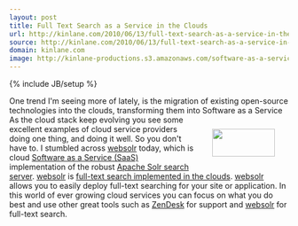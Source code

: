 ```yaml
---
layout: post
title: Full Text Search as a Service in the Clouds
url: http://kinlane.com/2010/06/13/full-text-search-as-a-service-in-the-clouds/
source: http://kinlane.com/2010/06/13/full-text-search-as-a-service-in-the-clouds/
domain: kinlane.com
image: http://kinlane-productions.s3.amazonaws.com/software-as-a-service/websolr.PNG
---
```

{% include JB/setup %}<p><!DOCTYPE html PUBLIC "-//W3C//DTD XHTML 1.0 Transitional//EN"
    "http://www.w3.org/TR/xhtml1/DTD/xhtml1-transitional.dtd">
<html xmlns="http://www.w3.org/1999/xhtml">
  <head>
    <title></title>
  </head>
  <body>
    One trend I'm seeing more of lately, is the migration of existing open-source technologies into the clouds, transforming them into Software as a Service<img style="padding: 25px;" title=
    "Full-Text Indexing" src="http://kinlane-productions.s3.amazonaws.com/software-as-a-service/websolr.PNG" alt="" width="113" height="50" align="right" /> As the cloud stack keep evolving you see
    some excellent examples of cloud service providers doing one thing, and doing it well. So you don't have to. I stumbled across <a href="http://www.websolr.com/">websolr</a> today, which is cloud
    <a href="http://www.kinlane.com/category/software-as-a-service-saas/">Software as a Service (SaaS)</a> implementation of the robust <a href="http://lucene.apache.org/solr/">Apache Solr search
    server</a>. <a href="http://www.websolr.com/">websolr</a> is <a href="http://www.websolr.com">full-text search implemented in the clouds</a>. <a href="http://www.websolr.com/">websolr</a> allows
    you to easily deploy full-text searching for your site or application. In this world of ever growing cloud services you can focus on what you do best and use other great tools such as <a href=
    "http://www.zendesk.com/">ZenDesk</a> for support and <a href="http://www.websolr.com/">websolr</a> for full-text search.
  </body>
</html></p>
